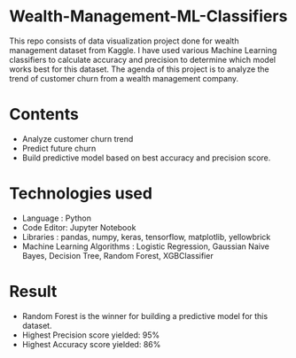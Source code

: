 # Wealth-Management-ML-Classifiers
This repo consists of data visualization project done for wealth management dataset from Kaggle. I have used various Machine Learning classifiers to calculate accuracy and precision to determine which model works best for this dataset.
The agenda of this project is to analyze the trend of customer churn from a wealth management company.

# Contents
- Analyze customer churn trend
- Predict future churn 
- Build predictive model based on best accuracy and precision score.

# Technologies used
- Language : Python
- Code Editor: Jupyter Notebook
- Libraries : pandas, numpy, keras, tensorflow, matplotlib, yellowbrick
- Machine Learning Algorithms : Logistic Regression, Gaussian Naive Bayes, Decision Tree, Random Forest, XGBClassifier

# Result
- Random Forest is the winner for building a predictive model for this dataset.
- Highest Precision score yielded: 95%
- Highest Accuracy score yielded: 86%
